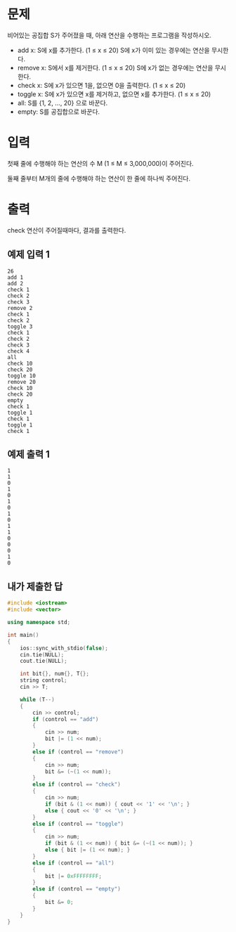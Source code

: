 문제
============
비어있는 공집합 S가 주어졌을 때, 아래 연산을 수행하는 프로그램을 작성하시오.

- add x: S에 x를 추가한다. (1 ≤ x ≤ 20) S에 x가 이미 있는 경우에는 연산을 무시한다.
- remove x: S에서 x를 제거한다. (1 ≤ x ≤ 20) S에 x가 없는 경우에는 연산을 무시한다.
- check x: S에 x가 있으면 1을, 없으면 0을 출력한다. (1 ≤ x ≤ 20)
- toggle x: S에 x가 있으면 x를 제거하고, 없으면 x를 추가한다. (1 ≤ x ≤ 20)
- all: S를 {1, 2, ..., 20} 으로 바꾼다.
- empty: S를 공집합으로 바꾼다.

입력
============
첫째 줄에 수행해야 하는 연산의 수 M (1 ≤ M ≤ 3,000,000)이 주어진다.

둘째 줄부터 M개의 줄에 수행해야 하는 연산이 한 줄에 하나씩 주어진다.

출력
=========
check 연산이 주어질때마다, 결과를 출력한다.

예제 입력 1 
----------
```
26
add 1
add 2
check 1
check 2
check 3
remove 2
check 1
check 2
toggle 3
check 1
check 2
check 3
check 4
all
check 10
check 20
toggle 10
remove 20
check 10
check 20
empty
check 1
toggle 1
check 1
toggle 1
check 1
```
예제 출력 1 
-------
```
1
1
0
1
0
1
0
1
0
1
1
0
0
0
1
0
```

내가 제출한 답
-----------
```cpp
#include <iostream>
#include <vector>

using namespace std;

int main()
{
	ios::sync_with_stdio(false);
	cin.tie(NULL);
	cout.tie(NULL);

	int bit{}, num{}, T{};
	string control;
	cin >> T;

	while (T--)
	{
		cin >> control;
		if (control == "add")
		{
			cin >> num;
			bit |= (1 << num);
		}
		else if (control == "remove")
		{
			cin >> num;
			bit &= (~(1 << num));
		}
		else if (control == "check")
		{
			cin >> num;
			if (bit & (1 << num)) { cout << '1' << '\n'; }
			else { cout << '0' << '\n'; }
		}
		else if (control == "toggle")
		{
			cin >> num;
			if (bit & (1 << num)) { bit &= (~(1 << num)); }
			else { bit |= (1 << num); }
		}
		else if (control == "all")
		{
			bit |= 0xFFFFFFFF;
		}
		else if (control == "empty")
		{
			bit &= 0;
		}
	}
}
```

